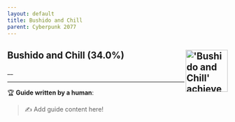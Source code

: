 ```yaml
---
layout: default
title: Bushido and Chill
parent: Cyberpunk 2077
---
```


## Bushido and Chill (34.0%) <img align="right" src="https://cdn.cloudflare.steamstatic.com/steamcommunity/public/images/apps/1091500/ddedbfc44a125a864027e504de48fde92751c7b1.jpg" alt="'Bushido and Chill' achievement icon" width="96" height="96">

__

---

:trophy: **Guide written by a human**:

> :writing_hand: Add guide content here!

